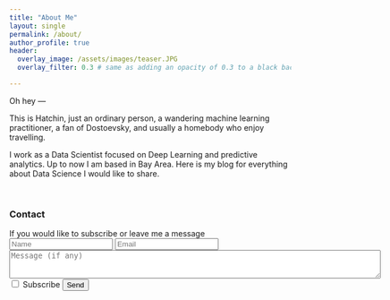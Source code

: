 ```yaml
---
title: "About Me"
layout: single
permalink: /about/
author_profile: true
header:
  overlay_image: /assets/images/teaser.JPG
  overlay_filter: 0.3 # same as adding an opacity of 0.3 to a black background

---
```


Oh hey — 

This is Hatchin, just an ordinary person, a wandering machine learning practitioner, a fan of Dostoevsky, and usually a homebody who enjoy travelling. 

I work as a Data Scientist focused on Deep Learning and predictive analytics. Up to now I am based in Bay Area. Here is my blog for everything about Data Science I would like to share. 


<html>
<br>
  <h3>Contact</h3><a class ="Contact" id="Contact"></a>
  If you would like to subscribe or leave me a message
  <form id="second" method="post" action="https://briskforms.com/go/6326a6cc0d3a86c7aaf91d2fa55606b0">
        <input type="text" placeholder="Name" name="name" >
        <input type="email" placeholder="Email" name="_replyto" required >
        <textarea form ="second" name="message" rows = "3" cols = "80" placeholder="Message (if any)"></textarea>
        <input type="checkbox" name="Subscribe" value="Add me"> Subscribe
        <label for="Subscribe">
        </label>
        <input type="submit" value="Send">
    </form>

</html>
